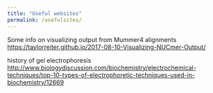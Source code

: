 ```yaml
---
title: "Useful websites"
permalink: /usefulsites/
---
```



Some info on visualizing output from Mummer4 alignments
<https://taylorreiter.github.io/2017-08-10-Visualizing-NUCmer-Output/>


history of gel electrophoresis
<http://www.biologydiscussion.com/biochemistry/electrochemical-techniques/top-10-types-of-electrophoretic-techniques-used-in-biochemistry/12669>
